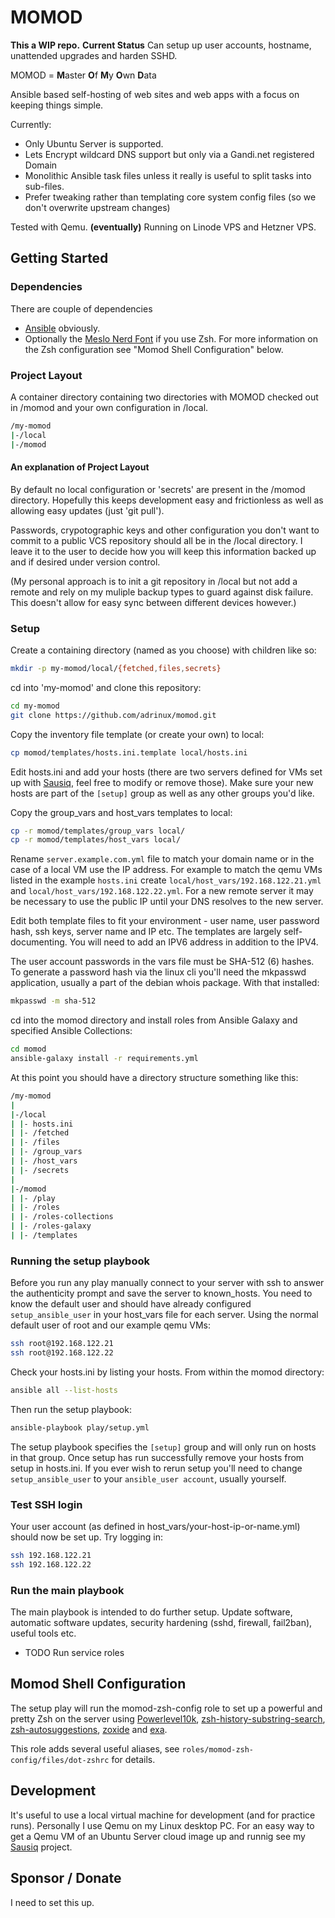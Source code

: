 # MOMOD

**This a WIP repo.**
**Current Status**
Can setup up user accounts, hostname, unattended upgrades and harden SSHD.

MOMOD = **M**aster **O**f **M**y **O**wn **D**ata

Ansible based self-hosting of web sites and web apps with a focus on keeping things simple.

Currently:

- Only Ubuntu Server is supported.
- Lets Encrypt wildcard DNS support but only via a Gandi.net registered Domain
- Monolithic Ansible task files unless it really is useful to split tasks into sub-files.
- Prefer tweaking rather than templating core system config files (so we don't overwrite upstream changes)

Tested with Qemu. **(eventually)** Running on Linode VPS and Hetzner VPS.

## Getting Started

### Dependencies

There are couple of dependencies

- [Ansible](https://github.com/ansible/ansible) obviously.
- Optionally the [Meslo Nerd Font](https://github.com/romkatv/powerlevel10k#meslo-nerd-font-patched-for-powerlevel10k) if you use Zsh. For more information on the Zsh configuration see "Momod Shell Configuration" below.



### Project Layout

A container directory containing two directories with MOMOD checked out in /momod and your own configuration in /local.

```bash
/my-momod
|-/local
|-/momod
```

#### An explanation of Project Layout

By default no local configuration or 'secrets' are present in the /momod directory. Hopefully this keeps development easy and frictionless as well as allowing easy updates (just 'git pull').

Passwords, crypotographic keys and other configuration you don't want to commit to a public VCS repository should all be in the /local directory. I leave it to the user to decide how you will keep this information backed up and if desired under version control.

(My personal approach is to init a git repository in /local but not add a remote and rely on my muliple backup types to guard against disk failure. This doesn't allow for easy sync between different devices however.)


### Setup

Create a containing directory (named as you choose) with children like so:

```bash
mkdir -p my-momod/local/{fetched,files,secrets}
```

cd into 'my-momod' and clone this repository:

```bash
cd my-momod
git clone https://github.com/adrinux/momod.git
```

Copy the inventory file template (or create your own) to local:

```bash
cp momod/templates/hosts.ini.template local/hosts.ini
```

Edit hosts.ini and add your hosts (there are two servers defined for VMs set up with [Sausiq](https://github.com/adrinux/sausiq), feel free to modify or remove those). Make sure your new hosts are part of the `[setup]` group as well as any other groups you'd like.

Copy the group_vars and host_vars templates to local:

```bash
cp -r momod/templates/group_vars local/
cp -r momod/templates/host_vars local/
```

Rename `server.example.com.yml` file to match your domain name or in the case of a local VM use the IP address. For example to match the qemu VMs listed in the example `hosts.ini`  create `local/host_vars/192.168.122.21.yml` and `local/host_vars/192.168.122.22.yml`. For a new remote server it may be necessary to use the public IP until your DNS resolves to the new server.

Edit both template files to fit your environment - user name, user password hash, ssh keys, server name and IP etc. The templates are largely self-documenting. You will need to add an IPV6 address in addition to the IPV4.

The user account passwords in the vars file must be SHA-512 ($6$) hashes. To generate a password hash via the linux cli you'll need the mkpasswd application, usually a part of the debian whois package. With that installed:

```bash
mkpasswd -m sha-512
```

cd into the momod directory and install roles from Ansible Galaxy and specified Ansible Collections:

```bash
cd momod
ansible-galaxy install -r requirements.yml
```

At this point you should have a directory structure something like this:

```bash
/my-momod
|
|-/local
| |- hosts.ini
| |- /fetched
| |- /files
| |- /group_vars
| |- /host_vars
| |- /secrets
|
|-/momod
| |- /play
| |- /roles
| |- /roles-collections
| |- /roles-galaxy
| |- /templates
```

### Running the setup playbook

Before you run any play manually connect to your server with ssh to answer the authenticity prompt and save the server to known_hosts. You need to know the default user and should have already configured `setup_ansible_user` in your host_vars file for each server. Using the normal default user of root and our example qemu VMs:

```bash
ssh root@192.168.122.21
ssh root@192.168.122.22
```

Check your hosts.ini by listing your hosts. From within the momod directory:

```bash
ansible all --list-hosts
```

Then run the setup playbook:

```bash
ansible-playbook play/setup.yml
```

The setup playbook specifies the `[setup]` group and will only run on hosts in that group.
Once setup has run successfully remove your hosts from setup in hosts.ini.
If you ever wish to rerun setup you'll need to change `setup_ansible_user` to your `ansible_user account`, usually yourself.

### Test SSH login

Your user account (as defined in host_vars/your-host-ip-or-name.yml) should now be set up. Try logging in:

```bash
ssh 192.168.122.21
ssh 192.168.122.22
```

### Run the main playbook

The main playbook is intended to do further setup. Update software, automatic software updates, security hardening (sshd, firewall, fail2ban), useful tools etc.


- TODO Run service roles

## Momod Shell Configuration

The setup play will run the momod-zsh-config role to set up a powerful and pretty Zsh on the server using [Powerlevel10k](https://github.com/romkatv/powerlevel10k), [zsh-history-substring-search](https://github.com/zsh-users/zsh-history-substring-search), [zsh-autosuggestions](https://github.com/zsh-users/zsh-autosuggestions), [zoxide](https://github.com/ajeetdsouza/zoxide) and [exa](https://github.com/ogham/exa).

This role adds several useful aliases, see `roles/momod-zsh-config/files/dot-zshrc` for details.


## Development

It's useful to use a local virtual machine for development (and for practice runs). Personally I use Qemu on my Linux desktop PC. For an easy way to get a Qemu VM of an Ubuntu Server cloud image up and runnig see my [Sausiq](https://github.com/adrinux/sausiq) project.


## Sponsor / Donate

I need to set this up.
